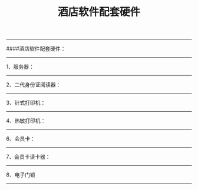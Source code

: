 ﻿---
layout: hardware
title: "酒店软件配套硬件"
categories: [hardware]
---
<hr/>
####酒店软件配套硬件：
<hr/>
1、服务器：
<hr/>
2、二代身份证阅读器：
<hr/>
3、针式打印机：
<hr/>
4、热敏打印机：
<hr/
5、UPS不间断电源：
<hr/>
6、会员卡：
<hr/>
7、会员卡读卡器：
<hr/>
8、电子门锁
<hr/>

